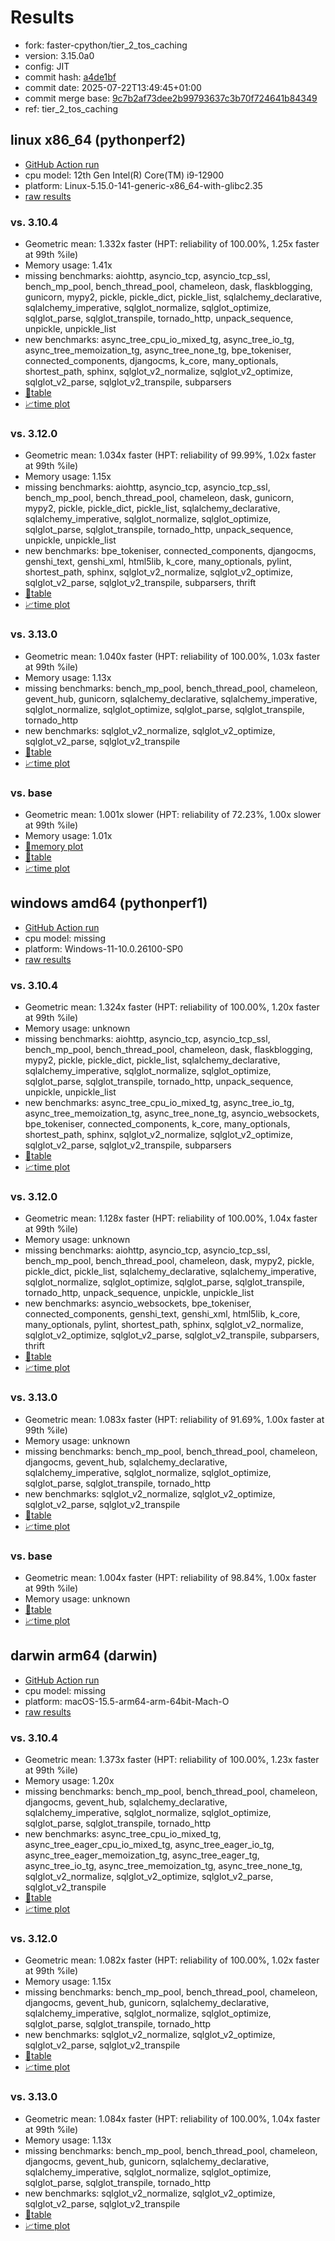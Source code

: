 # Results

- fork: faster-cpython/tier_2_tos_caching
- version: 3.15.0a0
- config: JIT
- commit hash: [a4de1bf](https://github.com/faster%2dcpython/cpython/commit/a4de1bf)
- commit date: 2025-07-22T13:49:45+01:00
- commit merge base: [9c7b2af73dee2b99793637c3b70f724641b84349](https://github.com/python/cpython/commit/9c7b2af73dee2b99793637c3b70f724641b84349)
- ref: tier_2_tos_caching

## linux x86_64 (pythonperf2)

- [GitHub Action run](https://github.com/faster-cpython/benchmarking/actions/runs/16444889908)
- cpu model: 12th Gen Intel(R) Core(TM) i9-12900
- platform: Linux-5.15.0-141-generic-x86_64-with-glibc2.35
- [raw results](bm-20250722-pythonperf2-x86_64-faster%252dcpython-tier_2_tos_caching-3.15.0a0-a4de1bf.json)

### vs. 3.10.4

- Geometric mean: 1.332x faster (HPT: reliability of 100.00%, 1.25x faster at 99th %ile)
- Memory usage: 1.41x
- missing benchmarks: aiohttp, asyncio_tcp, asyncio_tcp_ssl, bench_mp_pool, bench_thread_pool, chameleon, dask, flaskblogging, gunicorn, mypy2, pickle, pickle_dict, pickle_list, sqlalchemy_declarative, sqlalchemy_imperative, sqlglot_normalize, sqlglot_optimize, sqlglot_parse, sqlglot_transpile, tornado_http, unpack_sequence, unpickle, unpickle_list
- new benchmarks: async_tree_cpu_io_mixed_tg, async_tree_io_tg, async_tree_memoization_tg, async_tree_none_tg, bpe_tokeniser, connected_components, djangocms, k_core, many_optionals, shortest_path, sphinx, sqlglot_v2_normalize, sqlglot_v2_optimize, sqlglot_v2_parse, sqlglot_v2_transpile, subparsers
- [📄table](bm-20250722-pythonperf2-x86_64-faster%252dcpython-tier_2_tos_caching-3.15.0a0-a4de1bf-vs-3.10.4.md)
- [📈time plot](bm-20250722-pythonperf2-x86_64-faster%252dcpython-tier_2_tos_caching-3.15.0a0-a4de1bf-vs-3.10.4.svg)

### vs. 3.12.0

- Geometric mean: 1.034x faster (HPT: reliability of 99.99%, 1.02x faster at 99th %ile)
- Memory usage: 1.15x
- missing benchmarks: aiohttp, asyncio_tcp, asyncio_tcp_ssl, bench_mp_pool, bench_thread_pool, chameleon, dask, gunicorn, mypy2, pickle, pickle_dict, pickle_list, sqlalchemy_declarative, sqlalchemy_imperative, sqlglot_normalize, sqlglot_optimize, sqlglot_parse, sqlglot_transpile, tornado_http, unpack_sequence, unpickle, unpickle_list
- new benchmarks: bpe_tokeniser, connected_components, djangocms, genshi_text, genshi_xml, html5lib, k_core, many_optionals, pylint, shortest_path, sphinx, sqlglot_v2_normalize, sqlglot_v2_optimize, sqlglot_v2_parse, sqlglot_v2_transpile, subparsers, thrift
- [📄table](bm-20250722-pythonperf2-x86_64-faster%252dcpython-tier_2_tos_caching-3.15.0a0-a4de1bf-vs-3.12.0.md)
- [📈time plot](bm-20250722-pythonperf2-x86_64-faster%252dcpython-tier_2_tos_caching-3.15.0a0-a4de1bf-vs-3.12.0.svg)

### vs. 3.13.0

- Geometric mean: 1.040x faster (HPT: reliability of 100.00%, 1.03x faster at 99th %ile)
- Memory usage: 1.13x
- missing benchmarks: bench_mp_pool, bench_thread_pool, chameleon, gevent_hub, gunicorn, sqlalchemy_declarative, sqlalchemy_imperative, sqlglot_normalize, sqlglot_optimize, sqlglot_parse, sqlglot_transpile, tornado_http
- new benchmarks: sqlglot_v2_normalize, sqlglot_v2_optimize, sqlglot_v2_parse, sqlglot_v2_transpile
- [📄table](bm-20250722-pythonperf2-x86_64-faster%252dcpython-tier_2_tos_caching-3.15.0a0-a4de1bf-vs-3.13.0.md)
- [📈time plot](bm-20250722-pythonperf2-x86_64-faster%252dcpython-tier_2_tos_caching-3.15.0a0-a4de1bf-vs-3.13.0.svg)

### vs. base

- Geometric mean: 1.001x slower (HPT: reliability of 72.23%, 1.00x slower at 99th %ile)
- Memory usage: 1.01x
- [🧠memory plot](bm-20250722-pythonperf2-x86_64-faster%252dcpython-tier_2_tos_caching-3.15.0a0-a4de1bf-vs-base-mem.svg)
- [📄table](bm-20250722-pythonperf2-x86_64-faster%252dcpython-tier_2_tos_caching-3.15.0a0-a4de1bf-vs-base.md)
- [📈time plot](bm-20250722-pythonperf2-x86_64-faster%252dcpython-tier_2_tos_caching-3.15.0a0-a4de1bf-vs-base.svg)

## windows amd64 (pythonperf1)

- [GitHub Action run](https://github.com/faster-cpython/benchmarking/actions/runs/16444878195)
- cpu model: missing
- platform: Windows-11-10.0.26100-SP0
- [raw results](bm-20250722-pythonperf1-amd64-faster%252dcpython-tier_2_tos_caching-3.15.0a0-a4de1bf.json)

### vs. 3.10.4

- Geometric mean: 1.324x faster (HPT: reliability of 100.00%, 1.20x faster at 99th %ile)
- Memory usage: unknown
- missing benchmarks: aiohttp, asyncio_tcp, asyncio_tcp_ssl, bench_mp_pool, bench_thread_pool, chameleon, dask, flaskblogging, mypy2, pickle, pickle_dict, pickle_list, sqlalchemy_declarative, sqlalchemy_imperative, sqlglot_normalize, sqlglot_optimize, sqlglot_parse, sqlglot_transpile, tornado_http, unpack_sequence, unpickle, unpickle_list
- new benchmarks: async_tree_cpu_io_mixed_tg, async_tree_io_tg, async_tree_memoization_tg, async_tree_none_tg, asyncio_websockets, bpe_tokeniser, connected_components, k_core, many_optionals, shortest_path, sphinx, sqlglot_v2_normalize, sqlglot_v2_optimize, sqlglot_v2_parse, sqlglot_v2_transpile, subparsers
- [📄table](bm-20250722-pythonperf1-amd64-faster%252dcpython-tier_2_tos_caching-3.15.0a0-a4de1bf-vs-3.10.4.md)
- [📈time plot](bm-20250722-pythonperf1-amd64-faster%252dcpython-tier_2_tos_caching-3.15.0a0-a4de1bf-vs-3.10.4.svg)

### vs. 3.12.0

- Geometric mean: 1.128x faster (HPT: reliability of 100.00%, 1.04x faster at 99th %ile)
- Memory usage: unknown
- missing benchmarks: aiohttp, asyncio_tcp, asyncio_tcp_ssl, bench_mp_pool, bench_thread_pool, chameleon, dask, mypy2, pickle, pickle_dict, pickle_list, sqlalchemy_declarative, sqlalchemy_imperative, sqlglot_normalize, sqlglot_optimize, sqlglot_parse, sqlglot_transpile, tornado_http, unpack_sequence, unpickle, unpickle_list
- new benchmarks: asyncio_websockets, bpe_tokeniser, connected_components, genshi_text, genshi_xml, html5lib, k_core, many_optionals, pylint, shortest_path, sphinx, sqlglot_v2_normalize, sqlglot_v2_optimize, sqlglot_v2_parse, sqlglot_v2_transpile, subparsers, thrift
- [📄table](bm-20250722-pythonperf1-amd64-faster%252dcpython-tier_2_tos_caching-3.15.0a0-a4de1bf-vs-3.12.0.md)
- [📈time plot](bm-20250722-pythonperf1-amd64-faster%252dcpython-tier_2_tos_caching-3.15.0a0-a4de1bf-vs-3.12.0.svg)

### vs. 3.13.0

- Geometric mean: 1.083x faster (HPT: reliability of 91.69%, 1.00x faster at 99th %ile)
- Memory usage: unknown
- missing benchmarks: bench_mp_pool, bench_thread_pool, chameleon, djangocms, gevent_hub, sqlalchemy_declarative, sqlalchemy_imperative, sqlglot_normalize, sqlglot_optimize, sqlglot_parse, sqlglot_transpile, tornado_http
- new benchmarks: sqlglot_v2_normalize, sqlglot_v2_optimize, sqlglot_v2_parse, sqlglot_v2_transpile
- [📄table](bm-20250722-pythonperf1-amd64-faster%252dcpython-tier_2_tos_caching-3.15.0a0-a4de1bf-vs-3.13.0.md)
- [📈time plot](bm-20250722-pythonperf1-amd64-faster%252dcpython-tier_2_tos_caching-3.15.0a0-a4de1bf-vs-3.13.0.svg)

### vs. base

- Geometric mean: 1.004x faster (HPT: reliability of 98.84%, 1.00x faster at 99th %ile)
- Memory usage: unknown
- [📄table](bm-20250722-pythonperf1-amd64-faster%252dcpython-tier_2_tos_caching-3.15.0a0-a4de1bf-vs-base.md)
- [📈time plot](bm-20250722-pythonperf1-amd64-faster%252dcpython-tier_2_tos_caching-3.15.0a0-a4de1bf-vs-base.svg)

## darwin arm64 (darwin)

- [GitHub Action run](https://github.com/faster-cpython/benchmarking/actions/runs/16444921979)
- cpu model: missing
- platform: macOS-15.5-arm64-arm-64bit-Mach-O
- [raw results](bm-20250722-darwin-arm64-faster%252dcpython-tier_2_tos_caching-3.15.0a0-a4de1bf.json)

### vs. 3.10.4

- Geometric mean: 1.373x faster (HPT: reliability of 100.00%, 1.23x faster at 99th %ile)
- Memory usage: 1.20x
- missing benchmarks: bench_mp_pool, bench_thread_pool, chameleon, djangocms, gevent_hub, sqlalchemy_declarative, sqlalchemy_imperative, sqlglot_normalize, sqlglot_optimize, sqlglot_parse, sqlglot_transpile, tornado_http
- new benchmarks: async_tree_cpu_io_mixed_tg, async_tree_eager_cpu_io_mixed_tg, async_tree_eager_io_tg, async_tree_eager_memoization_tg, async_tree_eager_tg, async_tree_io_tg, async_tree_memoization_tg, async_tree_none_tg, sqlglot_v2_normalize, sqlglot_v2_optimize, sqlglot_v2_parse, sqlglot_v2_transpile
- [📄table](bm-20250722-darwin-arm64-faster%252dcpython-tier_2_tos_caching-3.15.0a0-a4de1bf-vs-3.10.4.md)
- [📈time plot](bm-20250722-darwin-arm64-faster%252dcpython-tier_2_tos_caching-3.15.0a0-a4de1bf-vs-3.10.4.svg)

### vs. 3.12.0

- Geometric mean: 1.082x faster (HPT: reliability of 100.00%, 1.02x faster at 99th %ile)
- Memory usage: 1.15x
- missing benchmarks: bench_mp_pool, bench_thread_pool, chameleon, djangocms, gevent_hub, gunicorn, sqlalchemy_declarative, sqlalchemy_imperative, sqlglot_normalize, sqlglot_optimize, sqlglot_parse, sqlglot_transpile, tornado_http
- new benchmarks: sqlglot_v2_normalize, sqlglot_v2_optimize, sqlglot_v2_parse, sqlglot_v2_transpile
- [📄table](bm-20250722-darwin-arm64-faster%252dcpython-tier_2_tos_caching-3.15.0a0-a4de1bf-vs-3.12.0.md)
- [📈time plot](bm-20250722-darwin-arm64-faster%252dcpython-tier_2_tos_caching-3.15.0a0-a4de1bf-vs-3.12.0.svg)

### vs. 3.13.0

- Geometric mean: 1.084x faster (HPT: reliability of 100.00%, 1.04x faster at 99th %ile)
- Memory usage: 1.13x
- missing benchmarks: bench_mp_pool, bench_thread_pool, chameleon, djangocms, gevent_hub, gunicorn, sqlalchemy_declarative, sqlalchemy_imperative, sqlglot_normalize, sqlglot_optimize, sqlglot_parse, sqlglot_transpile, tornado_http
- new benchmarks: sqlglot_v2_normalize, sqlglot_v2_optimize, sqlglot_v2_parse, sqlglot_v2_transpile
- [📄table](bm-20250722-darwin-arm64-faster%252dcpython-tier_2_tos_caching-3.15.0a0-a4de1bf-vs-3.13.0.md)
- [📈time plot](bm-20250722-darwin-arm64-faster%252dcpython-tier_2_tos_caching-3.15.0a0-a4de1bf-vs-3.13.0.svg)

